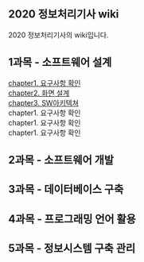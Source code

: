 ## 2020 정보처리기사 wiki

2020 정보처리기사의 wiki입니다.

## 1과목 - 소프트웨어 설계
 [chapter1. 요구사항 확인](./subject1/chapter1.md)  
 [chapter2. 화면 설계](./subject1/chapter2.md)  
 [chapter3. SW아키텍쳐](./subject1/chapter3.md)  
 chapter1. 요구사항 확인  
 chapter1. 요구사항 확인  
 chapter1. 요구사항 확인  

## 2과목 - 소프트웨어 개발
## 3과목 - 데이터베이스 구축
## 4과목 - 프로그래밍 언어 활용
## 5과목 - 정보시스템 구축 관리